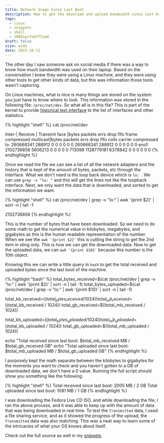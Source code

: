 ```yaml
---
title: Network Usage Since Last Boot
description: How to get the download and upload bandwidth since last boot on Linux
tags: 
  - linux
  - snippets
  - shell
  - 100DaysToOffload
draft: false
size: wide
date: 2023-10-12
---
```


The other day I saw someone ask on social media if there was a way to know how much bandwidth was used on their laptop. Based on the conversation I knew they were using a Linux machine, and they were using other tools to get other kinds of data, but this was information those tools wasn't capturing.

On Linux machines, what is nice is many things are stored on the system you just have to know where to look. This information was stored in the following file: `/proc/net/dev`. So what all is in this file? This is part of the kernel to provide [historical text interface](https://www.kernel.org/doc/html/latest/networking/statistics.html#procfs) to the list of interfaces and other statistics.

{% highlight "shell" %}
cat /proc/net/dev

Inter-|   Receive                                                |  Transmit
 face |bytes    packets errs drop fifo frame compressed multicast|bytes    packets errs drop fifo colls carrier compressed
    lo: 260668341  288912    0    0    0     0          0         0 260668341  288912    0    0    0     0       0          0
  eno1: 2102736856 5606213    0    0    0     0          0    713096 1128779181 6378842    0    0    0     0       0          0
{% endhighlight %}

Once we read the file we can see a list of all the network adapters and the history that is kept of the amount of bytes, packets, etc through the interface. What we don't need is the loop back device which is `lo: `. We can use `grep -v "lo: "` and this will get the lines not like the loopback interface. Next, we only want the data that is downloaded, and sorted to get the information we want.

{% highlight "shell" %}
cat /proc/net/dev | grep -v "lo:" | awk '{print $2}' | sort -n | tail -1

2102736856
{% endhighlight %}

This is the number of bytes that have been downloaded. So we need to do some math to get the numerical value in kilobytes, megabytes, and gigabytes as this is the human readable representation of the number. When we see the `awk '{print $2}'` this is cutting the string to get the 2nd item in sting only. This is how we can get the downloaded data. Now to get the uploaded data, we can `awk '{print $10}'` because this number is the 10th object.

Knowing this we can write a little query in `bash` to get the total received and uploaded bytes since the last boot of the machine.

{% highlight "bash" %}
total_bytes_received=$(cat /proc/net/dev | grep -v "lo:" | awk '{print $2}' | sort -n | tail -1)
total_bytes_uploaded=$(cat /proc/net/dev | grep -v "lo:" | awk '{print $10}' | sort -n | tail -1)

total_kb_received=$((total_bytes_received / 1024))
total_mb_received=$((total_kb_received / 1024))
total_gb_received=$((total_mb_received / 1024))

total_kb_uploaded=$((total_bytes_uploaded / 1024))
total_mb_uploaded=$((total_kb_uploaded / 1024))
total_gb_uploaded=$((total_mb_uploaded / 1024))

echo "Total received since last boot: $total_mb_received MB / $total_gb_received GB"
echo "Total uploaded since last boot: $total_mb_uploaded MB / $total_gb_uploaded GB"
{% endhighlight %}

I purposely kept the math separate between the kilobytes to gigabytes for the moments you want to check and you haven't gotten to a GB of downloaded data, we don't have a 0 value. Running the full script should show you something like the following.

{% highlight "shell" %}
Total received since last boot: 2005 MB / 2 GB
Total uploaded since last boot: 1081 MB / 1 GB
{% endhighlight %}

I was downloading the Fedora Live CD ISO, and while downloading the file, I ran the above process, and it was able to keep up with the amount of data that was being downloaded in real time. To test the `Transmitted` data, I used a file sharing service, and as it showed the progress of the upload, the `Transmitted` data was also matching. This was a neat way to learn some of the intricacies of what your OS knows about itself.

Check out the full source as well in my [snippets](https://codeberg.org/cjerrington/snippets/src/branch/main/bash/getBandwith.sh).
